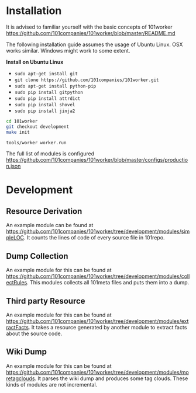 # Installation

It is advised to familiar yourself with the basic concepts of 101worker
https://github.com/101companies/101worker/blob/master/README.md

The following installation guide assumes the usage of Ubuntu Linux.
OSX works similar.
Windows might work to some extent.

**Install on Ubuntu Linux**

* `sudo apt-get install git`
* `git clone https://github.com/101companies/101worker.git`
* `sudo apt-get install python-pip`
* `sudo pip install gitpython`
* `sudo pip install attrdict`
* `sudo pip install shovel`
* `sudo pip install jinja2`

```bash
cd 101worker
git checkout development
make init

tools/worker worker.run
```

The full list of modules is configured
https://github.com/101companies/101worker/blob/master/configs/production.json

# Development


## Resource Derivation

An example module can be found at https://github.com/101companies/101worker/tree/development/modules/simpleLOC.
It counts the lines of code of every source file in 101repo.

## Dump Collection

An example module for this can be found at https://github.com/101companies/101worker/tree/development/modules/collectRules. This modules collects all 101meta files and puts them into a dump.

## Third party Resource
An example module for this can be found at
https://github.com/101companies/101worker/tree/development/modules/extractFacts.
It takes a resource generated by another module to extract facts about the
source code.

## Wiki Dump
An example module for this can be found at
https://github.com/101companies/101worker/tree/development/modules/moretagclouds.
It parses the wiki dump and produces some tag clouds. These kinds of modules
are not incremental.
